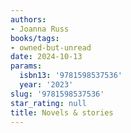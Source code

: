 ```yaml
---
authors:
- Joanna Russ
books/tags:
- owned-but-unread
date: 2024-10-13
params:
  isbn13: '9781598537536'
  year: '2023'
slug: '9781598537536'
star_rating: null
title: Novels & stories
---
```


<!--more-->